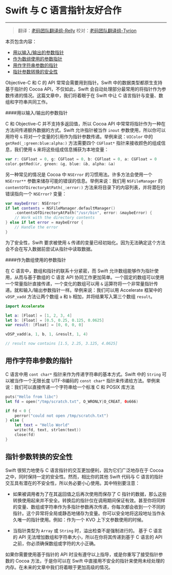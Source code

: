 # Swift 与 C 语言指针友好合作
-----------------

> 翻译：[老码团队翻译组-Relly](http://weibo.com/penguinliong/)
> 校对：[老码团队翻译组-Tyrion](http://weibo.com/u/5241713117)

本页包含内容：

- [用以输入/输出的参数指针](#inout-para-pointer)
- [作为数组使用的参数指针](#array-as-para-pointer)
- [用作字符串参数的指针](#string-as-para-pointer)
- [指针参数转换的安全性](#security-of-pointer-cast)

Objective-C 和 C 的 API 常常会需要用到指针。Swift 中的数据类型都原生支持基于指针的 Cocoa API，不仅如此，Swift 会自动处理部分最常用的将指针作为参数传递的情况。这篇文章中，我们将着眼于在 Swift 中让 C 语言指针与变量、数组和字符串共同工作。

####用以输入/输出的参数指针

C 和 Objective-C 并不支持多返回值，所以 Cocoa API 中常常将指针作为一种在方法间传递额外数据的方式。Swift 允许指针被当作 `inout` 参数使用，所以你可以用符号 `&` 将对一个变量的引用作为指针参数传递。举例来说：`UIColor` 中的 `getRed(_:green:blue:alpha:)` 方法需要四个 `CGFloat*` 指针来接收颜色的组成信息，我们使用 `&` 来将这些组成信息捕获为本地变量：

```swift
var r: CGFloat = 0, g: CGFloat = 0, b: CGFloat = 0, a: CGFloat = 0
color.getRed(&r, green: &g, blue: &b, alpha: &a)
```

另一种常见的情况是 Cocoa 中 `NSError` 的习惯用法。许多方法会使用一个 `NSError**` 参数来储存可能的错误的信息。举例来说：我们用 `NSFileManager` 的 `contentOfDirectoryAtPath(_:error:)` 方法来将目录下的内容列表，并将潜在的错误指向一个 `NSError?` 变量：

```swift
var maybeError: NSError?
if let contents = NSFileManager.defaultManager()
	.contentsOfDirectoryAtPath("/usr/bin", error: &maybeError) {
	// Work with the directory contents
} else if let error = maybeError {
	// Handle the error
}
```

为了安全性，Swift 要求被使用 `&` 传递的变量已经初始化。因为无法确定这个方法会不会在写入数据前尝试从指针中读取数据。

####作为数组使用的参数指针

在 C 语言中，数组和指针的联系十分紧密，而 Swift 允许数组能够作为指针使用，从而与基于数组的 C 语言 API 协同工作更加简单。一个固定的数组可以使用一个常量指针直接传递，一个变化的数组可以用 `&` 运算符将一个非常量指针传递。就和输入/输出参数指针一样。举例来说：我们可以用 Accelerate 框架中的 `vDSP_vadd` 方法让两个数组 `a` 和 `b` 相加，并将结果写入第三个数组 `result`。

```swift
import Accelerate

let a: [Float] = [1, 2, 3, 4]
let b: [Float] = [0.5, 0.25, 0.125, 0.0625]
var result: [Float] = [0, 0, 0, 0]

vDSP_vadd(a, 1, b, 1, &result, 1, 4)

// result now contains [1.5, 2.25, 3.125, 4.0625]
```

## 用作字符串参数的指针

C 语言中用 `cont char*` 指针来作为传递字符串的基本方式。Swift 中的 `String` 可以被当作一个无限长度 UTF-8编码的 `const char*` 指针来传递给方法。举例来说：我们可以直接传递一个字符串给一个标准 C 和 POSIX 库方法

```swift
puts("Hello from libc")
let fd = open("/tmp/scratch.txt", O_WRONLY|O_CREAT, 0o666)

if fd < 0 {
	perror("could not open /tmp/scratch.txt")
} else {
	let text = "Hello World"
	write(fd, text, strlen(text))
	close(fd)
}
```

## 指针参数转换的安全性

Swift 很努力地使与 C 语言指针的交互更加便利，因为它们广泛地存在于 Cocoa 之中，同时保持一定的安全性。然而，相比你的其他 Swift 代码与 C 语言的指针交互具有潜在的不安全性，所以务必要小心使用。其中特别要注意：
- 如果被调用者为了在其返回值之后再次使用而保存了 C 指针的数据，那么这些转换使用起来并不安全。转换后的指针仅在调用期间保证有效。甚至你将同样的变量、数组或字符串作为多指针参数再次传递，你每次都会收到一个不同的指针。这个异常将全局或静态地储存为变量。你可以安全地将这段地址当作永久唯一的指针使用。例如：作为一个 KVO 上下文参数使用的时候。

- 当指针类型为 `Array` 或 `String` 时，溢出检查不是强制进行的。 基于 C 语言的 API 无法增加数组和字符串大小，所以在你将其传递到基于 C 语言的 API 之前，你必须确保数组或字符的大小正确。

如果你需要使用基于指针的 API 时没有遵守以上指导，或是你重写了接受指针参数的 Cocoa 方法，于是你可以在 Swift 中直接用不安全的指针来使用未经处理的内存。在未来的文章中我们将着眼于更加高级的情况。
